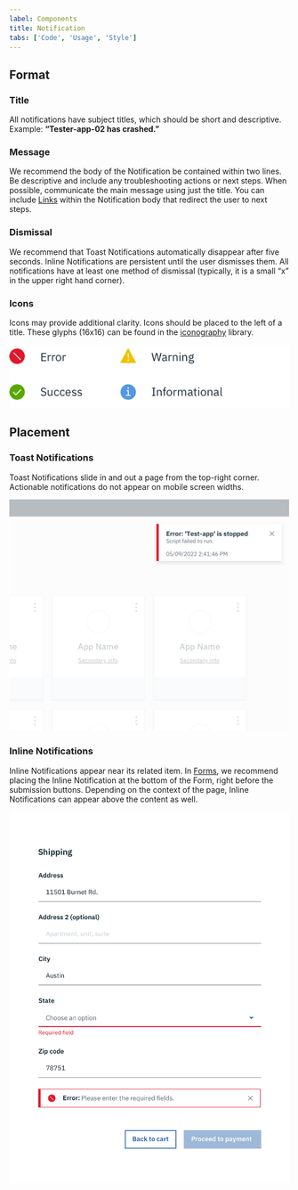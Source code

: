 ```yaml
---
label: Components
title: Notification
tabs: ['Code', 'Usage', 'Style']
---
```


## Format

### Title

All notifications have subject titles, which should be short and descriptive. Example: **“Tester-app-02 has crashed.”**

### Message

We recommend the body of the Notification be contained within two lines. Be descriptive and include any troubleshooting actions or next steps. When possible, communicate the main message using just the title. You can include [Links](/components/link) within the Notification body that redirect the user to next steps.

### Dismissal

We recommend that Toast Notifications automatically disappear after five seconds. Inline Notifications are persistent until the user dismisses them. All notifications have at least one method of dismissal (typically, it is a small “x” in the upper right hand corner).

### Icons

Icons may provide additional clarity. Icons should be placed to the left of a title. These glyphs (16x16) can be found in the [iconography](/guidelines/iconography/library) library.

![notification icons](images/notification-usage-1.png)

## Placement

### Toast Notifications

Toast Notifications slide in and out a page from the top-right corner. Actionable notifications do not appear on mobile screen widths.

![toast notifications](images/notification-usage-2.png)

### Inline Notifications

Inline Notifications appear near its related item. In [Forms](/components/form), we recommend placing the Inline Notification at the bottom of the Form, right before the submission buttons. Depending on the context of the page, Inline Notifications can appear above the content as well.

![inline notification](images/notification-usage-3.png)

